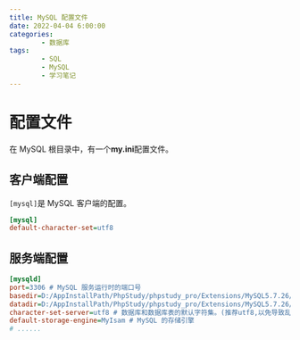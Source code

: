 ```yaml
---
title: MySQL 配置文件
date: 2022-04-04 6:00:00
categories:
        - 数据库
tags:
        - SQL
        - MySQL
        - 学习笔记
---
```


# 配置文件

在 MySQL 根目录中，有一个**my.ini**配置文件。

## 客户端配置

`[mysql]`是 MySQL 客户端的配置。

```ini
[mysql]
default-character-set=utf8
```

## 服务端配置

```ini
[mysqld]
port=3306 # MySQL 服务运行时的端口号
basedir=D:/AppInstallPath/PhpStudy/phpstudy_pro/Extensions/MySQL5.7.26/ # MySQL 程序所存放路径,常用于存放 MySQL 启动、配置文件、日志等
datadir=D:/AppInstallPath/PhpStudy/phpstudy_pro/Extensions/MySQL5.7.26/data/ # MySQL数据存放文件(极其重要)
character-set-server=utf8 # 数据库和数据库表的默认字符集。(推荐utf8,以免导致乱码)
default-storage-engine=MyIsam # MySQL 的存储引擎
# ......
```
